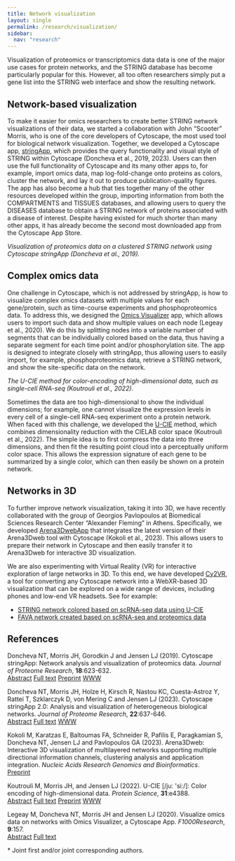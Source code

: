 ```yaml
---
title: Network visualization
layout: single
permalink: /research/visualization/
sidebar:
  nav: "research"
---
```

Visualization of proteomics or transcriptomics data data is one of the major use cases for protein networks, and the STRING database has become particularly popular for this. However, all too often researchers simply put a gene list into the STRING web interface and show the resulting network.

## Network-based visualization

To make it easier for omics researchers to create better STRING network visualizations of their data, we started a collaboration with John “Scooter” Morris, who is one of the core developers of Cytoscape, the most used tool for biological network visualization. Together, we developed a Cytoscape app, [stringApp](https://apps.cytoscape.org/apps/stringapp), which provides the query functionality and visual style of STRING within Cytoscape (Doncheva et al., 2019, 2023). Users can then use the full functionality of Cytoscape and its many other apps to, for example, import omics data, map log-fold-change onto proteins as colors, cluster the network, and lay it out to produce publication-quality figures. The app has also become a hub that ties together many of the other resources developed within the group, importing information from both the COMPARTMENTS and TISSUES databases, and allowing users to query the DISEASES database to obtain a STRING network of proteins associated with a disease of interest. Despite having existed for much shorter than many other apps, it has already become the second most downloaded app from the Cytoscape App Store.

*Visualization of proteomics data on a clustered STRING network using Cytoscape stringApp (Doncheva et al., 2019).*

## Complex omics data

One challenge in Cytoscape, which is not addressed by stringApp, is how to visualize complex omics datasets with multiple values for each gene/protein, such as time-course experiments and phosphoproteomics data. To address this, we designed the [Omics Visualizer](https://apps.cytoscape.org/apps/omicsvisualizer) app, which allows users to import such data and show multiple values on each node (Legeay et al., 2020). We do this by splitting nodes into a variable number of segments that can be individually colored based on the data, thus having a separate segment for each time point and/or phosphorylation site. The app is designed to integrate closely with stringApp, thus allowing users to easily import, for example, phosphoproteomics data, retrieve a STRING network, and show the site-specific data on the network.

*The U-CIE method for color-encoding of high-dimensional data, such as single-cell RNA-seq (Koutrouli et al., 2022).*

Sometimes the data are too high-dimensional to show the individual dimensions; for example, one cannot visualize the expression levels in every cell of a single-cell RNA-seq experiment onto a protein network. When faced with this challenge, we developed the [U-CIE](https://u-cie.jensenlab.org/) method, which combines dimensionality reduction with the CIELAB color space (Koutrouli et al., 2022). The simple idea is to first compress the data into three dimensions, and then fit the resulting point cloud into a perceptually uniform color space. This allows the expression signature of each gene to be summarized by a single color, which can then easily be shown on a protein network.

## Networks in 3D

To further improve network visualization, taking it into 3D, we have recently collaborated with the group of Georgios Pavlopoulos at Biomedical Sciences Research Center “Alexander Fleming” in Athens. Specifically, we developed [Arena3DwebApp](https://apps.cytoscape.org/apps/arena3dwebapp) that integrates the latest version of their Arena3Dweb tool with Cytoscape (Kokoli et al., 2023). This allows users to prepare their network in Cytoscape and then easily transfer it to Arena3Dweb for interactive 3D visualization.

We are also experimenting with Virtual Reality (VR) for interactive exploration of large networks in 3D. To this end, we have developed [Cy2VR](https://github.com/larsjuhljensen/Cy2VR), a tool for converting any Cytoscape network into a WebXR-based 3D visualization that can be explored on a wide range of devices, including phones and low-end VR headsets. See for example:
* [STRING network colored based on scRNA-seq data using U-CIE](/assets/vr/u-cie_network.html)
* [FAVA network created based on scRNA-seq and proteomics data](/assets/vr/fava_network.html)

## References

Doncheva NT, Morris JH, Gorodkin J and Jensen LJ (2019). Cytoscape stringApp: Network analysis and visualization of proteomics data. *Journal of Proteome Research*, **18**:623-632.  
[Abstract](https://pubmed.ncbi.nlm.nih.gov/30450911) [Full text](https://doi.org/10.1021/acs.jproteome.8b00702) [Preprint](https://doi.org/10.1101/438192) [WWW](http://apps.cytoscape.org/apps/stringapp) <span class="__dimensions_badge_embed__" data-doi="10.1021/acs.jproteome.8b00702" data-style="small_rectangle"></span>

Doncheva NT, Morris JH, Holze H, Kirsch R, Nastou KC, Cuesta-Astroz Y, Rattei T, Szklarczyk D, von Mering C and Jensen LJ (2023). Cytoscape stringApp 2.0: Analysis and visualization of heterogeneous biological networks. *Journal of Proteome Research*, **22**:637-646.  
[Abstract](https://pubmed.ncbi.nlm.nih.gov/36512705/) [Full text](https://doi.org/10.1021/acs.jproteome.2c00651) [WWW](https://apps.cytoscape.org/apps/stringapp) <span class="__dimensions_badge_embed__" data-doi="10.1021/acs.jproteome.2c00651" data-style="small_rectangle"></span>

Kokoli M, Karatzas E, Baltoumas FA, Schneider R, Pafilis E, Paragkamian S, Doncheva NT, Jensen LJ and Pavlopoulos GA (2023). Arena3Dweb: Interactive 3D visualization of multilayered networks supporting multiple directional information channels, clustering analysis and application integration. *Nucleic Acids Research Genomics and Bioinformatics*.  
[Preprint](https://doi.org/10.1101/2022.10.01.510435)

Koutrouli M, Morris JH, and Jensen LJ (2022). U-CIE [/juː 'siː/]: Color encoding of high-dimensional data. *Protein Science*, **31**:e4388.  
[Abstract](https://pubmed.ncbi.nlm.nih.gov/36040253/) [Full text](https://doi.org/10.1002/pro.4388) [Preprint](https://doi.org/10.1101/2021.12.02.470966) [WWW](https://u-cie.jensenlab.org) <span class="__dimensions_badge_embed__" data-doi="10.1101/2021.12.02.470966" data-style="small_rectangle"></span>

Legeay M, Doncheva NT, Morris JH and Jensen LJ (2020). Visualize omics data on networks with Omics Visualizer, a Cytoscape App. *F1000Research*, **9**:157.  
[Abstract](https://pubmed.ncbi.nlm.nih.gov/32399202) [Full text](https://doi.org/10.12688/f1000research.22280.1) <span class="__dimensions_badge_embed__" data-doi="10.12688/f1000research.22280.1" data-style="small_rectangle"></span>

\* Joint first and/or joint corresponding authors.  

<script async src="https://badge.dimensions.ai/badge.js" charset="utf-8"></script>
